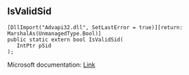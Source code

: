 ## IsValidSid

```
[DllImport("Advapi32.dll", SetLastError = true)][return: MarshalAs(UnmanagedType.Bool)]
public static extern bool IsValidSid(
   IntPtr pSid
);
```

Microsoft documentation: [Link](https://docs.microsoft.com/en-us/windows/win32/api/securitybaseapi/nf-securitybaseapi-isvalidsid)
